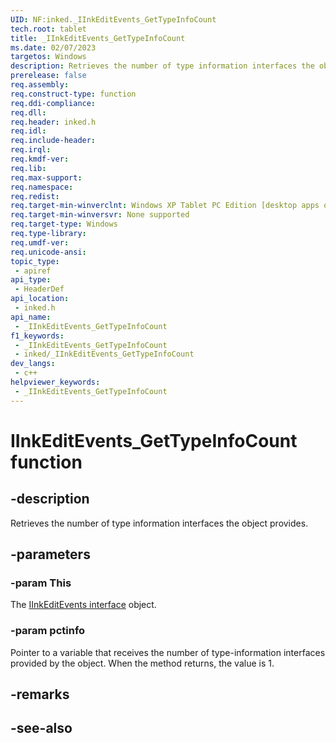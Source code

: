 ```yaml
---
UID: NF:inked._IInkEditEvents_GetTypeInfoCount
tech.root: tablet
title: _IInkEditEvents_GetTypeInfoCount
ms.date: 02/07/2023
targetos: Windows
description: Retrieves the number of type information interfaces the object provides.
prerelease: false
req.assembly: 
req.construct-type: function
req.ddi-compliance: 
req.dll: 
req.header: inked.h
req.idl: 
req.include-header: 
req.irql: 
req.kmdf-ver: 
req.lib: 
req.max-support: 
req.namespace: 
req.redist: 
req.target-min-winverclnt: Windows XP Tablet PC Edition [desktop apps only]
req.target-min-winversvr: None supported
req.target-type: Windows
req.type-library: 
req.umdf-ver: 
req.unicode-ansi: 
topic_type:
 - apiref
api_type:
 - HeaderDef
api_location:
 - inked.h
api_name:
 - _IInkEditEvents_GetTypeInfoCount
f1_keywords:
 - _IInkEditEvents_GetTypeInfoCount
 - inked/_IInkEditEvents_GetTypeInfoCount
dev_langs:
 - c++
helpviewer_keywords:
 - _IInkEditEvents_GetTypeInfoCount
---
```


# IInkEditEvents_GetTypeInfoCount function

## -description

Retrieves the number of type information interfaces the object provides.

## -parameters

### -param This

The [IInkEditEvents interface](nn-inked-_iinkeditevents.md) object.

### -param pctinfo

Pointer to a variable that receives the number of type-information interfaces provided by the object. When the method returns, the value is 1.

## -remarks

## -see-also
